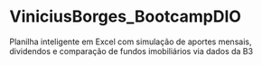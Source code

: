 # ViniciusBorges_BootcampDIO
Planilha inteligente em Excel com simulação de aportes mensais, dividendos e comparação de fundos imobiliários via dados da B3
